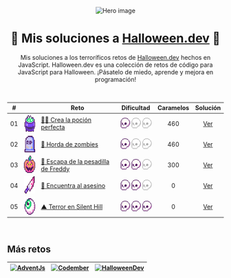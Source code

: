 <div align="center">

![Hero image](./assets/hero.avif)

# 🍭 Mis soluciones a [Halloween.dev](https://www.halloween.dev/) 🎃

Mis soluciones a los terroríficos retos de [Halloween.dev](https://www.halloween.dev/) hechos en JavaScript. Halloween.dev es una colección de retos de código para JavaScript para Halloween. ¡Pásatelo de miedo, aprende y mejora en programación!

</div>

<!-- ## 2024

<details>
  <summary>Retos</summary> -->

<br/>

  <table align="center">
		<thead>
			<tr>
				<th align="center">#</th>
				<th align="center"></th>
				<th>Reto</th>
				<th>Dificultad</th>
				<th>Caramelos</th>
				<th>Solución</th>
			</tr>
		</thead>
		<tbody>
			<tr>
				<td align="center">01</td>
				<td align="center"><img src="./assets/1.png" height="40"/></td>
				<td><a href="https://www.halloween.dev/retos/2024/1">🧙‍♀️ Crea la poción perfecta</a></td>
				<td align="center"><img src="./assets/easy.png" title="Fácil" height="24"/></td>
				<td align="center">460</td>
				<td align="center"><a href="./2024/01.md">Ver</a></td>
			</tr>
			<tr>
				<td align="center">02</td>
				<td align="center"><img src="./assets/2.png" height="40"/></td>
				<td><a href="https://www.halloween.dev/retos/2024/2">🧟 Horda de zombies</a></td>
				<td align="center"><img src="./assets/easy.png" title="Fácil" height="24"/></td>
				<td align="center">460</td>
				<td align="center"><a href="./2024/02.md">Ver</a></td>
			</tr>
			<tr>
				<td align="center">03</td>
				<td align="center"><img src="./assets/3.png" height="40"/></td>
				<td><a href="https://www.halloween.dev/retos/2024/3">🛌 Escapa de la pesadilla de Freddy</a></td>
				<td align="center"><img src="./assets/normal.png" title="Normal" height="24"/></td>
				<td align="center">300</td>
				<td align="center"><a href="./2024/03.md">Ver</a></td>
			</tr>
			<tr>
				<td align="center">04</td>
				<td align="center"><img src="./assets/4.png" height="40"/></td>
				<td><a href="https://www.halloween.dev/retos/2024/4">🔪 Encuentra al asesino</a></td>
				<td align="center"><img src="./assets/normal.png" title="Normal" height="24"/></td>
				<td align="center">0</td>
				<td align="center"><a href="./2024/04.md">Ver</a></td>
			</tr>
			<tr>
				<td align="center">05</td>
				<td align="center"><img src="./assets/5.png" height="40"/></td>
				<td><a href="https://www.halloween.dev/retos/2024/5">▲ Terror en Silent Hill</a></td>
				<td align="center"><img src="./assets/hard.png" title="Difícil" height="24"/></td>
				<td align="center">0</td>
				<td align="center"><a href="./2024/05.md">Ver</a></td>
			</tr>
		</tbody>
	</table>

<!-- </details> -->

<br/>

## Más retos

<table align="center">
	<thead>
		<tr>
			<th>
				<a href="https://github.com/cosmoart/adventJS" target="_blank" rel="noopener noreferrer">
					<img src="./assets/adventjs.avif" title="AdventJs"/>
				</a>
			</th>
			<th>
				<a href="https://github.com/cosmoart/codember" target="_blank" rel="noopener noreferrer">
					<img src="./assets/codember.avif" title="Codember"/>
				</a>
			</th>
			<th>
				<a href="https://github.com/cosmoart/HalloweenDev" target="_blank" rel="noopener noreferrer">
					<img src="./assets/halloween.avif" title="HalloweenDev"/>
				</a>
			</th>
		</tr>
	</thead>
</table>